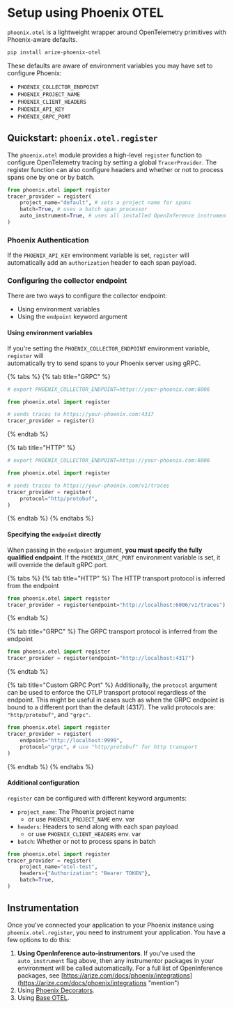 # Setup using Phoenix OTEL

`phoenix.otel`  is a lightweight wrapper around OpenTelemetry primitives with Phoenix-aware defaults.

```bash
pip install arize-phoenix-otel
```

These defaults are aware of environment variables you may have set to configure Phoenix:

* `PHOENIX_COLLECTOR_ENDPOINT`
* `PHOENIX_PROJECT_NAME`
* `PHOENIX_CLIENT_HEADERS`
* `PHOENIX_API_KEY`
* `PHOENIX_GRPC_PORT`&#x20;

## Quickstart: `phoenix.otel.register`&#x20;

The `phoenix.otel` module provides a high-level `register` function to configure OpenTelemetry tracing by setting a global `TracerProvider`. The register function can also configure headers and whether or not to process spans one by one or by batch.

```python
from phoenix.otel import register
tracer_provider = register(
    project_name="default", # sets a project name for spans
    batch=True, # uses a batch span processor
    auto_instrument=True, # uses all installed OpenInference instrumentors
)
```

### Phoenix Authentication

If the `PHOENIX_API_KEY` environment variable is set, `register` will automatically add an `authorization` header to each span payload.

### Configuring the collector endpoint

There are two ways to configure the collector endpoint:

* Using environment variables
* Using the `endpoint` keyword argument

#### Using environment variables

If you're setting the `PHOENIX_COLLECTOR_ENDPOINT` environment variable, `register` will\
automatically try to send spans to your Phoenix server using gRPC.

{% tabs %}
{% tab title="GRPC" %}
```python
# export PHOENIX_COLLECTOR_ENDPOINT=https://your-phoenix.com:6006

from phoenix.otel import register

# sends traces to https://your-phoenix.com:4317
tracer_provider = register()
```
{% endtab %}

{% tab title="HTTP" %}
```python
# export PHOENIX_COLLECTOR_ENDPOINT=https://your-phoenix.com:6006

from phoenix.otel import register

# sends traces to https://your-phoenix.com/v1/traces
tracer_provider = register(
    protocol="http/protobuf",
)
```
{% endtab %}
{% endtabs %}

#### Specifying the `endpoint` directly

When passing in the `endpoint` argument, **you must specify the fully qualified endpoint**. If the `PHOENIX_GRPC_PORT` environment variable is set, it will override the default gRPC port.

{% tabs %}
{% tab title="HTTP" %}
The HTTP transport protocol is inferred from the endpoint

```python
from phoenix.otel import register
tracer_provider = register(endpoint="http://localhost:6006/v1/traces")
```
{% endtab %}

{% tab title="GRPC" %}
The GRPC transport protocol is inferred from the endpoint

```python
from phoenix.otel import register
tracer_provider = register(endpoint="http://localhost:4317")
```
{% endtab %}

{% tab title="Custom GRPC Port" %}
Additionally, the `protocol` argument can be used to enforce the OTLP transport protocol regardless of the endpoint. This might be useful in cases such as when the GRPC endpoint is bound to a different port than the default (4317). The valid protocols are: `"http/protobuf"`, and `"grpc"`.

```python
from phoenix.otel import register
tracer_provider = register(
    endpoint="http://localhost:9999",
    protocol="grpc", # use "http/protobuf" for http transport
)
```
{% endtab %}
{% endtabs %}

#### Additional configuration

`register` can be configured with different keyword arguments:

* `project_name`: The Phoenix project name
  * or use `PHOENIX_PROJECT_NAME` env. var
* `headers`: Headers to send along with each span payload
  * or use `PHOENIX_CLIENT_HEADERS` env. var
* `batch`: Whether or not to process spans in batch

```python
from phoenix.otel import register
tracer_provider = register(
    project_name="otel-test",
    headers={"Authorization": "Bearer TOKEN"},
    batch=True,
)
```

## Instrumentation

Once you've connected your application to your Phoenix instance using `phoenix.otel.register`, you need to instrument your application. You have a few options to do this:

1. **Using OpenInference auto-instrumentors**. If you've used the `auto_instrument` flag above, then any instrumentor packages in your environment will be called automatically. For a full list of OpenInference packages, see [https://arize.com/docs/phoenix/integrations](https://arize.com/docs/phoenix/integrations "mention")
2. Using [Phoenix Decorators](instrument-python.md).
3. Using [Base OTEL](custom-spans.md).
